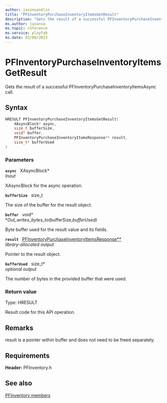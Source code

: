 ```yaml
---
author: jasonsandlin
title: "PFInventoryPurchaseInventoryItemsGetResult"
description: "Gets the result of a successful PFInventoryPurchaseInventoryItemsAsync call."
ms.author: jasonsa
ms.topic: reference
ms.service: playfab
ms.date: 03/09/2023
---
```


# PFInventoryPurchaseInventoryItemsGetResult  

Gets the result of a successful PFInventoryPurchaseInventoryItemsAsync call.  

## Syntax  
  
```cpp
HRESULT PFInventoryPurchaseInventoryItemsGetResult(  
    XAsyncBlock* async,  
    size_t bufferSize,  
    void* buffer,  
    PFInventoryPurchaseInventoryItemsResponse** result,  
    size_t* bufferUsed  
)  
```  
  
### Parameters  
  
**`async`** &nbsp; XAsyncBlock*  
*_Inout_*  
  
XAsyncBlock for the async operation.  
  
**`bufferSize`** &nbsp; size_t  
  
The size of the buffer for the result object.  
  
**`buffer`** &nbsp; void*  
*_Out_writes_bytes_to_(bufferSize,*bufferUsed)*  
  
Byte buffer used for the result value and its fields.  
  
**`result`** &nbsp; [PFInventoryPurchaseInventoryItemsResponse**](../../pfinventorytypes/structs/pfinventorypurchaseinventoryitemsresponse.md)  
*library-allocated output*  
  
Pointer to the result object.  
  
**`bufferUsed`** &nbsp; size_t*  
*optional output*  
  
The number of bytes in the provided buffer that were used.  
  
  
### Return value
Type: HRESULT
  
Result code for this API operation.
  
## Remarks  
  
result is a pointer within buffer and does not need to be freed separately.
  
## Requirements  
  
**Header:** PFInventory.h
  
## See also  
[PFInventory members](../pfinventory_members.md)  

  
  

